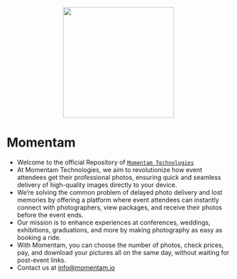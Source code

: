 <p align="center"><a href="https://momentam.io" target="_blank"><img src="https://avatars.githubusercontent.com/u/235579091?s=200&v=4" width="250"></a></p>

# Momentam

- Welcome to the official Repository of [`Momentam Technologies`](https://github.com/momentam-technologies)
- At Momentam Technologies, we aim to revolutionize how event attendees get their professional photos, ensuring quick and seamless delivery of high-quality images directly to your device.
- We’re solving the common problem of delayed photo delivery and lost memories by offering a platform where event attendees can instantly connect with photographers, view packages, and receive their photos before the event ends.
- Our mission is to enhance experiences at conferences, weddings, exhibitions, graduations, and more by making photography as easy as booking a ride.
- With Momentam, you can choose the number of photos, check prices, pay, and download your pictures all on the same day, without waiting for post-event links.
- Contact us at info@momentam.io
